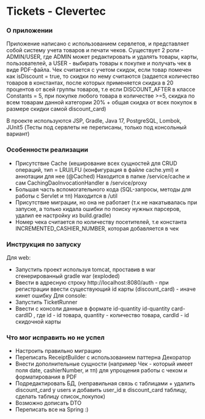# Tickets - Clevertec

### О приложении
Приложение написано с использованием сервлетов, и представляет собой систему учета товаров и печати чеков.
Существует 2 роли - ADMIN/USER, где ADMIN может редактировать и удалять товары, карты, пользователей, а USER - 
выбирать товары к покупке и получать чек в виде PDF-файла. 
Чек считается с учетом скидок, если товар помечен как isDiscount = true, то скидки по нему считаются (задается количество товаров в константах,
после которых применяется скидка в 20 процентов от всей группы товаров, т.е если DISCOUNT_AFTER в классе Constants = 5, при покупке любого товара в количестве >=5, скидка по всем товарам данной категории 20% + общая скидка от всех покупок в размере скидки самой discount_card)

В проекте используются JSP, Gradle, Java 17, PostgreSQL, Lombok, JUnit5 (Тесты под сервлеты не переписаны, только под консольный вариант)
### Особенности реализации
- Присутствие Cache (кеширование всех сущностей для CRUD операций, тип = LRU/LFU (конфигурация в файле cache.yml) и аннотации для нее (@Cached)
  Находится в папке /service/cache и сам CachingDaoInvocationHandler в /service/proxy
- Большая часть вспомогательного кода (SQL-запросы, методы для работы с Servlet и тп) 
  Находится в /util
- Присутствие миграции, но она не работает (т.к не накатывалась при запуске, а только кидала ошибки по поиску нужных парсеров, удалил ее настройку из build.gradle)
- Номер чека считается по количеству посетителей, т.е константа INCREMENTED_CASHIER_NUMBER, которая добавляется в чек

### Инструкция по запуску
Для web:
- Запустить проект используя tomcat, проставив в war сгенерированный gradle war (exploded)
- Ввести в адресную строку http://localhost:8080/auth - при регистрации ввести существующий id карты (discount_card) - иначе кинет ошибку
Для console:
- Запустить TicketRunner
- Ввести с консоли данные в формате id-quantity id-quantity card-cardID , где id - id товара,  quantity - количество товара,
cardId - id скидочной карты

### Что мог исправить но не успел
- Настроить правильно миграцию
- Переписать ReceiptBuilder с использованием паттерна Декоратор
- Внести дополнительные сущности (например Чек - который имеет поля date, cashierNumber, и тп) для упрощения работы с чеком и форматирования в PDF
- Подредактировать БД, (неправильная связь с таблицами + удалить discount_card у users и добавить user_id в discount_card таблицу, сделать таблицу список_покупок)
- Возможно дописать DTO
- Переписать все на Spring :)



